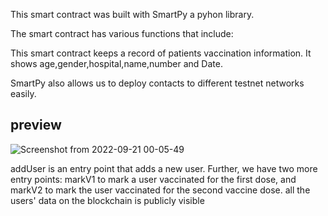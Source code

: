 This smart contract was built with SmartPy a pyhon library.

The smart contract has various functions that include:

This smart  contract keeps a record of patients vaccination information.
It shows age,gender,hospital,name,number and Date.

 SmartPy also allows us to deploy contacts to different testnet networks easily. 


## preview
![Screenshot from 2022-09-21 00-05-49](https://user-images.githubusercontent.com/81568615/191364814-c1b22f72-28f9-4ab5-b7bb-4199db0b500e.png)

 addUser is an entry point that adds a new user. Further, we have two more entry points: markV1 to mark a user vaccinated for the first dose, and markV2 to mark the user vaccinated for the second vaccine dose.
 all the users' data on the blockchain is publicly visible
